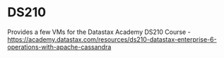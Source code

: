 # DS210
Provides a few VMs for the Datastax Academy DS210 Course - https://academy.datastax.com/resources/ds210-datastax-enterprise-6-operations-with-apache-cassandra
